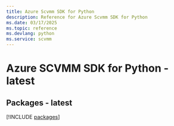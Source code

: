 ```yaml
---
title: Azure Scvmm SDK for Python
description: Reference for Azure Scvmm SDK for Python
ms.date: 03/17/2025
ms.topic: reference
ms.devlang: python
ms.service: scvmm
---
```

# Azure SCVMM SDK for Python - latest
## Packages - latest
[!INCLUDE [packages](scvmm-index.md)]